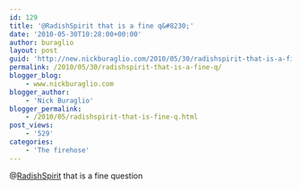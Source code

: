 ```yaml
---
id: 129
title: '@RadishSpirit that is a fine q&#8230;'
date: '2010-05-30T10:28:00+00:00'
author: buraglio
layout: post
guid: 'http://new.nickburaglio.com/2010/05/30/radishspirit-that-is-a-fine-q/'
permalink: /2010/05/30/radishspirit-that-is-a-fine-q/
blogger_blog:
    - www.nickburaglio.com
blogger_author:
    - 'Nick Buraglio'
blogger_permalink:
    - /2010/05/radishspirit-that-is-fine-q.html
post_views:
    - '529'
categories:
    - 'The firehose'
---
```


@[RadishSpirit](http://twitter.com/RadishSpirit) that is a fine question